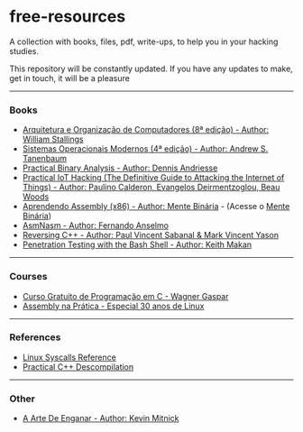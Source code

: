 # free-resources

A collection with books, files, pdf, write-ups, to help you in your hacking studies.

This repository will be constantly updated. If you have any updates to make, get in touch, it will be a pleasure

<hr>

### Books

<ul>
  <li><a href="https://drive.google.com/file/d/1TVYxTqYjISndjCg7ZRwg9FZ6-9fvcNu1/view?usp=sharing">Arquitetura e Organização de Computadores (8ª edição) - Author: William Stallings</a></li>
  <li><a href="https://drive.google.com/file/d/1KOX_WU5DG--nSc6hheEe8ScH7aHwNT3p/view?usp=sharing">Sistemas Operacionais Modernos (4ª edição) - Author: Andrew S. Tanenbaum</a></li>
  <li><a href="https://drive.google.com/file/d/1sTV3OH3ptxWO9J_D0HubArV1MyrzMJR6/view?usp=sharing">Practical Binary Analysis - Author: Dennis Andriesse</a></li>
  <li><a href="https://drive.google.com/file/d/1JvLyPO7BtBZIUB2_DTA2y0ophlkBN7hl/view?usp=sharing">Practical IoT Hacking (The Definitive Guide to Attacking the Internet of Things) - Author: Paulino Calderon, Evangelos Deirmentzoglou, Beau Woods</a></li>
  <li><a href="https://mentebinaria.gitbook.io/assembly/a-base">Aprendendo Assembly (x86) - Author: Mente Binária</a> - (Acesse o <a href="https://www.mentebinaria.com.br/">Mente Binária</a>)</li>
  <li><a href="https://drive.google.com/file/d/1OMU0svKIhSH_jPl1Kmft541yEx5IbH3e/view?usp=sharing">AsmNasm - Author: Fernando Anselmo</a></li>
  <li><a href="https://drive.google.com/file/d/1P-itoQYMxVlTPB6EUVbn9EuqSYGWLFme/view?usp=sharing">Reversing C++ - Author: Paul Vincent Sabanal & Mark Vincent Yason</a></li>
  <li><a href="https://drive.google.com/file/d/1WhlWON1mcPvtSxcBAMQ5If73n6smkSJR/view?usp=sharing">Penetration Testing with the Bash Shell - Author: Keith Makan</a></li>
</ul>

<hr>

### Courses

<ul>
  <li><a href="https://wagnergaspar.com/curso-gratuito-de-programacao-c/">Curso Gratuito de Programação em C - Wagner Gaspar</a></li>
  <li><a href="https://www.youtube.com/watch?v=0lfikxs967c&list=PLxTkH01AauxRm0LFLlOA9RR5O6hBLqBtC">Assembly na Prática - Especial 30 anos de Linux</a></li>
</ul>

<hr>

### References

<ul>
  <li><a href="https://syscalls.w3challs.com/?arch=x86">Linux Syscalls Reference</a></li>
  <li><a href="https://drive.google.com/file/d/1OBGGhqLiGdZpmykU91fbehM2JFpp4mPO/view?usp=sharing">Practical C++ Descompilation</a></li>
</ul>

<hr>

### Other

<ul>
  <li><a href="https://drive.google.com/file/d/1d7uHKCs_oEisu4kOEwJxMxugbcutN_-j/view?usp=sharing">A Arte De Enganar - Author: Kevin Mitnick</a></li>
</ul>
